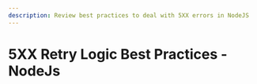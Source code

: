 ```yaml
---
description: Review best practices to deal with 5XX errors in NodeJS
---
```


# 5XX Retry Logic Best Practices - NodeJs

